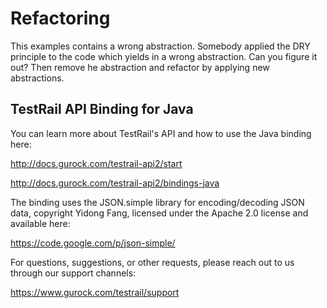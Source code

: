 # Refactoring

This examples contains a wrong abstraction. Somebody applied the DRY principle to the code which yields in a wrong abstraction. Can you figure it out? Then remove he abstraction and refactor by applying new abstractions.



TestRail API Binding for Java
-----------------------------
 
You can learn more about TestRail's API and how to use the Java binding here:

http://docs.gurock.com/testrail-api2/start

http://docs.gurock.com/testrail-api2/bindings-java

The binding uses the JSON.simple library for encoding/decoding JSON data, copyright Yidong Fang, licensed under the Apache 2.0 license and available here:

https://code.google.com/p/json-simple/


For questions, suggestions, or other requests, please reach out to us through our support channels:

https://www.gurock.com/testrail/support
